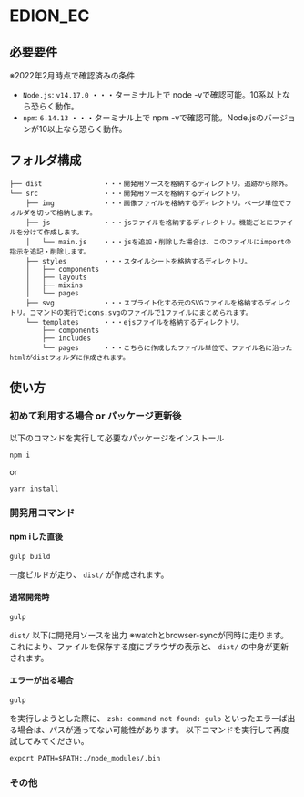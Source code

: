 # EDION_EC

## 必要要件

※2022年2月時点で確認済みの条件  
* `Node.js`: `v14.17.0` ・・・ターミナル上で node -vで確認可能。10系以上なら恐らく動作。
* `npm`: `6.14.13` ・・・ターミナル上で npm -vで確認可能。Node.jsのバージョンが10以上なら恐らく動作。


## フォルダ構成

```
├── dist               ・・・開発用ソースを格納するディレクトリ。追跡から除外。
└── src                ・・・開発用ソースを格納するディレクトリ。
    ├── img            ・・・画像ファイルを格納するディレクトリ。ページ単位でフォルダを切って格納します。
    ├── js             ・・・jsファイルを格納するディレクトリ。機能ごとにファイルを分けて作成します。
    │   └── main.js    ・・・jsを追加・削除した場合は、このファイルにimportの指示を追記・削除します。
    ├── styles         ・・・スタイルシートを格納するディレクトリ。
    │   ├── components
    │   ├── layouts
    │   ├── mixins
    │   └── pages
    ├── svg            ・・・スプライト化する元のSVGファイルを格納するディレクトリ。コマンドの実行でicons.svgのファイルで1ファイルにまとめられます。
    └── templates      ・・・ejsファイルを格納するディレクトリ。
        ├── components
        ├── includes
        └── pages      ・・・こちらに作成したファイル単位で、ファイル名に沿ったhtmlがdistフォルダに作成されます。
```


## 使い方

### 初めて利用する場合 or パッケージ更新後

以下のコマンドを実行して必要なパッケージをインストール

```
npm i 
```

or

```
yarn install
```

### 開発用コマンド

#### npm iした直後

```
gulp build
```

一度ビルドが走り、 `dist/` が作成されます。

#### 通常開発時

```
gulp
```

`dist/` 以下に開発用ソースを出力
※watchとbrowser-syncが同時に走ります。
 これにより、ファイルを保存する度にブラウザの表示と、
 `dist/` の中身が更新されます。


#### エラーが出る場合
```
gulp
```
を実行しようとした際に、 `zsh: command not found: gulp` といったエラーば出る場合は、パスが通ってない可能性があります。
以下コマンドを実行して再度試してみてください。
```
export PATH=$PATH:./node_modules/.bin
```


### その他
